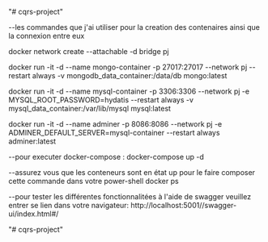 "# cqrs-project"


--les commandes que j'ai utiliser pour la creation des contenaires ainsi que la connexion entre eux

docker network create --attachable -d bridge pj

docker run -it -d --name mongo-container -p 27017:27017 --network pj --restart always -v mongodb_data_container:/data/db mongo:latest

docker run -it -d --name mysql-container -p 3306:3306 --network pj -e MYSQL_ROOT_PASSWORD=hydatis --restart always -v mysql_data_container:/var/lib/mysql mysql:latest

docker run -it -d --name adminer -p 8086:8086 --network pj -e ADMINER_DEFAULT_SERVER=mysql-container --restart always adminer:latest

--pour executer docker-compose :
docker-compose up -d

--assurez vous que les conteneurs sont en état up pour le faire composer cette commande dans votre power-shell
docker ps

--pour tester les différentes fonctionnalitées à l'aide de swagger veuillez entrer se lien dans votre navigateur:
http://localhost:5001//swagger-ui/index.html#/



"# cqrs-project" 
